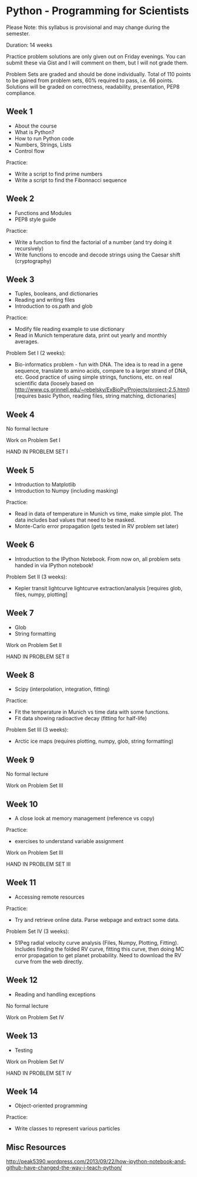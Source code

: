Python - Programming for Scientists
===================================

Please Note: this syllabus is provisional and may change during the semester.

Duration: 14 weeks

Practice problem solutions are only given out on Friday evenings. You can
submit these via Gist and I will comment on them, but I will not grade them.

Problem Sets are graded and should be done individually. Total of 110 points
to be gained from problem sets, 60% required to pass, i.e. 66 points. Solutions
will be graded on correctness, readability, presentation, PEP8 compliance.

Week 1
------

- About the course
- What is Python?
- How to run Python code
- Numbers, Strings, Lists
- Control flow

Practice:
  - Write a script to find prime numbers
  - Write a script to find the Fibonnacci sequence

Week 2
------

- Functions and Modules
- PEP8 style guide

Practice:
  - Write a function to find the factorial of a number (and try doing it
    recursively)
  - Write functions to encode and decode strings using the Caesar shift
    (cryptography)

Week 3
------

- Tuples, booleans, and dictionaries
- Reading and writing files
- Introduction to os.path and glob

Practice:
  - Modify file reading example to use dictionary
  - Read in Munich temperature data, print out yearly and monthly averages.

Problem Set I (2 weeks):
  - Bio-informatics problem - fun with DNA. The idea is to read in a gene
    sequence, translate to amino acids, compare to a larger strand of DNA, etc.
    Good practice of using simple strings, functions, etc. on real scientific
    data (loosely based on
    http://www.cs.grinnell.edu/~rebelsky/ExBioPy/Projects/project-2.5.html)
    [requires basic Python, reading files, string matching, dictionaries]

Week 4
------

No formal lecture

Work on Problem Set I

HAND IN PROBLEM SET I

Week 5
------

- Introduction to Matplotlib
- Introduction to Numpy (including masking)

Practice:
  - Read in data of temperature in Munich vs time, make simple plot. The data
    includes bad values that need to be masked.
  - Monte-Carlo error propagation (gets tested in RV problem set later)

Week 6
------

- Introduction to the IPython Notebook. From now on, all problem sets handed in
  via IPython notebook!

Problem Set II (3 weeks):
  - Kepler transit lightcurve lightcurve extraction/analysis
    [requires glob, files, numpy, plotting]

Week 7
------

- Glob
- String formatting

Work on Problem Set II

HAND IN PROBLEM SET II

Week 8
------

- Scipy (interpolation, integration, fitting)

Practice:
  - Fit the temperature in Munich vs time data with some functions.
  - Fit data showing radioactive decay (fitting for half-life)

Problem Set III (3 weeks):
  - Arctic ice maps (requires plotting, numpy, glob, string formatting)

Week 9
------

No formal lecture

Work on Problem Set III

Week 10
------

- A close look at memory management (reference vs copy)

Practice:
  - exercises to understand variable assignment

Work on Problem Set III

HAND IN PROBLEM SET III

Week 11
------

- Accessing remote resources

Practice:
  - Try and retrieve online data. Parse webpage and extract some data.

Problem Set IV (3 weeks):
  - 51Peg radial velocity curve analysis (Files, Numpy, Plotting, Fitting).
    Includes finding the folded RV curve, fitting this curve, then doing MC
    error propagation to get planet probability. Need to download the RV curve from the web directly.

Week 12
-------

- Reading and handling exceptions

No formal lecture

Work on Problem Set IV

Week 13
-------

- Testing

Work on Problem Set IV

HAND IN PROBLEM SET IV
  
Week 14
-------

- Object-oriented programming

Practice:
  - Write classes to represent various particles

Misc Resources
--------------

http://peak5390.wordpress.com/2013/09/22/how-ipython-notebook-and-github-have-changed-the-way-i-teach-python/

